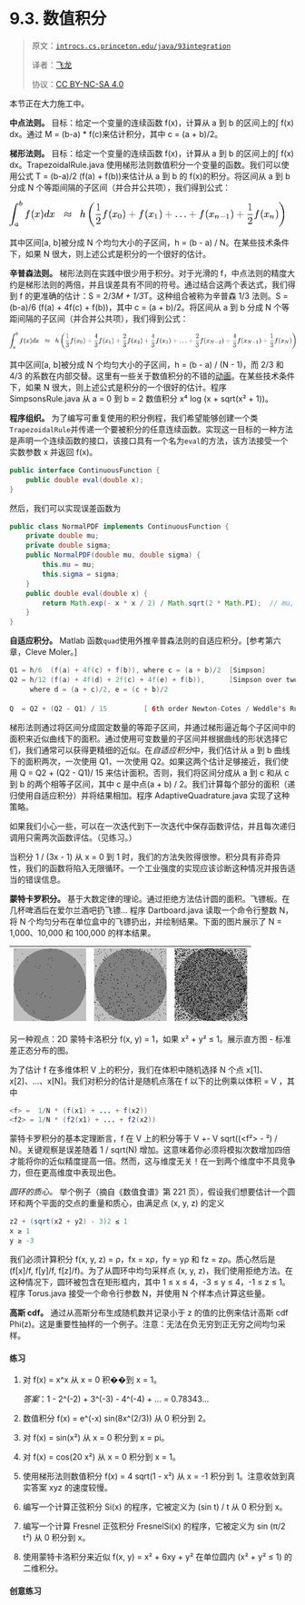 # 9.3\. 数值积分

> 原文：[`introcs.cs.princeton.edu/java/93integration`](https://introcs.cs.princeton.edu/java/93integration)
> 
> 译者：[飞龙](https://github.com/wizardforcel)
> 
> 协议：[CC BY-NC-SA 4.0](https://creativecommons.org/licenses/by-nc-sa/4.0/)


本节正在大力施工中。

**中点法则。** 目标：给定一个变量的连续函数 f(x)，计算从 a 到 b 的区间上的∫ f(x) dx。通过 M = (b-a) * f(c)来估计积分，其中 c = (a + b)/2。

**梯形法则。** 目标：给定一个变量的连续函数 f(x)，计算从 a 到 b 的区间上的∫ f(x) dx。TrapezoidalRule.java 使用梯形法则数值积分一个变量的函数。我们可以使用公式 T = (b-a)/2 (f(a) + f(b))来估计从 a 到 b 的 f(x)的积分。将区间从 a 到 b 分成 N 个等距间隔的子区间（并合并公共项），我们得到公式：

![梯形法则](img/1c6be0ef112dd88d0717512203980305.png)

其中区间[a, b]被分成 N 个均匀大小的子区间，h = (b - a) / N。在某些技术条件下，如果 N 很大，则上述公式是积分的一个很好的估计。

**辛普森法则。** 梯形法则在实践中很少用于积分。对于光滑的 f，中点法则的精度大约是梯形法则的两倍，并且误差具有不同的符号。通过结合这两个表达式，我们得到 f 的更准确的估计：S = 2/3*M + 1/3*T。这种组合被称为辛普森 1/3 法则。S = (b-a)/6 (f(a) + 4f(c) + f(b))，其中 c = (a + b)/2。将区间从 a 到 b 分成 N 个等距间隔的子区间（并合并公共项），我们得到公式：

![辛普森 1/3 法则](img/c84638e04ce5452df5a21b32d701dc10.png)

其中区间[a, b]被分成 N 个均匀大小的子区间，h = (b - a) / (N - 1)，而 2/3 和 4/3 的系数在内部交替。这里有一些关于数值积分的不错的[动画](http://www.ecs.fullerton.edu/~mathews/a2001/Animations/Quadrature/)。在某些技术条件下，如果 N 很大，则上述公式是积分的一个很好的估计。程序 SimpsonsRule.java 从 a = 0 到 b = 2 数值积分 x⁴ log (x + sqrt(x² + 1))。

**程序组织。** 为了编写可重复使用的积分例程，我们希望能够创建一个类`TrapezoidalRule`并传递一个要被积分的任意连续函数。实现这一目标的一种方法是声明一个连续函数的接口，该接口具有一个名为`eval`的方法，该方法接受一个实数参数 x 并返回 f(x)。

```java
public interface ContinuousFunction {
    public double eval(double x);
}

```

然后，我们可以实现误差函数为

```java
public class NormalPDF implements ContinuousFunction {
    private double mu;
    private double sigma;
    public NormalPDF(double mu, double sigma) {
        this.mu = mu;
        this.sigma = sigma;
    }
    public double eval(double x) {
        return Math.exp(- x * x / 2) / Math.sqrt(2 * Math.PI);  // mu, sigma
    }
}

```

**自适应积分。** Matlab 函数`quad`使用外推辛普森法则的自适应积分。[参考第六章，Cleve Moler。]

```java
Q1 = h/6  (f(a) + 4f(c) + f(b)), where c = (a + b)/2  [Simpson]
Q2 = h/12 (f(a) + 4f(d) + 2f(c) + 4f(e) + f(b)),      [Simpson over two subintervals]
     where d = (a + c)/2, e = (c + b)/2

Q  = Q2 + (Q2 - Q1) / 15         [ 6th order Newton-Cotes / Weddle's Rule]

```

梯形法则通过将区间分成固定数量的等距子区间，并通过梯形逼近每个子区间中的面积来近似曲线下的面积。通过使用可变数量的子区间并根据曲线的形状选择它们，我们通常可以获得更精细的近似。在*自适应积分*中，我们估计从 a 到 b 曲线下的面积两次，一次使用 Q1，一次使用 Q2。如果这两个估计足够接近，我们使用 Q = Q2 + (Q2 - Q1)/ 15 来估计面积。否则，我们将区间分成从 a 到 c 和从 c 到 b 的两个相等子区间，其中 c 是中点(a + b) / 2。我们计算每个部分的面积（递归使用自适应积分）并将结果相加。程序 AdaptiveQuadrature.java 实现了这种策略。

如果我们小心一些，可以在一次迭代到下一次迭代中保存函数评估，并且每次递归调用只需两次函数评估。（见练习。）

当积分 1 / (3x - 1) 从 x = 0 到 1 时，我们的方法失败得很惨。积分具有非奇异性，我们的函数将陷入无限循环。一个工业强度的实现应该诊断这种情况并报告适当的错误信息。

**蒙特卡罗积分。** 基于大数定律的理论。通过拒绝方法估计圆的面积。飞镖板。在几杯啤酒后在爱尔兰酒吧扔飞镖... 程序 Dartboard.java 读取一个命令行整数 N，将 N 个均匀分布在单位盒中的飞镖扔出，并绘制结果。下面的图片展示了 N = 1,000、10,000 和 100,000 的样本结果。

| ![蒙特卡罗积分](img/ccb7e54882b182a15db70ade2c0acad4.png) | ![蒙特卡罗积分](img/c0a8d498be085823dc397129f080f1c5.png) | ![蒙特卡罗积分](img/8d3426c7edc481555faa20c43c842118.png) |
| --- | --- | --- |

另一种观点：2D 蒙特卡洛积分 f(x, y) = 1，如果 x² + y² ≤ 1。展示直方图 - 标准差正态分布的图。

为了估计 f 在多维体积 V 上的积分，我们在体积中随机选择 N 个点 x[1]、x[2]、...、x[N]。我们对积分的估计是随机点落在 f 以下的比例乘以体积 = V <f>，其中

```java
<f> =  1/N * (f(x1) + ... + f(x2))
<f2> = 1/N * (f2(x1) + ... + f2(x2))

```

蒙特卡罗积分的基本定理断言，f 在 V 上的积分等于 V <f> +- V sqrt((<f²> - <f>²) / N)。关键观察是误差随着 1 / sqrt(N) 增加。这意味着你必须将模拟次数增加四倍才能将你的近似精度提高一倍。然而，这与维度无关！在一到两个维度中不具竞争力，但在更高维度中表现出色。

*圆环的质心。* 举个例子（摘自《数值食谱》第 221 页），假设我们想要估计一个圆环和两个平面的交点的重量和质心，由满足点 (x, y, z) 的定义

```java
z2 + (sqrt(x2 + y2) - 3)2 ≤ 1
x ≥ 1
y ≥ -3

```

我们必须计算积分 f(x, y, z) = ρ，fx = xρ，fy = yρ 和 fz = zρ。质心然后是 (f[x]/f, f[y]/f, f[z]/f)。为了从圆环中均匀采样点 (x, y, z)，我们使用拒绝方法。在这种情况下，圆环被包含在矩形框内，其中 1 ≤ x ≤ 4，-3 ≤ y ≤ 4，-1 ≤ z ≤ 1。程序 Torus.java 接受一个命令行参数 N，并使用 N 个样本点计算这些量。

**高斯 cdf。** 通过从高斯分布生成随机数并记录小于 z 的值的比例来估计高斯 cdf Phi(z)。这是重要性抽样的一个例子。注意：无法在负无穷到正无穷之间均匀采样。

#### 练习

1.  对 f(x) = x^x 从 x = 0 积��到 x = 1。

    *答案*：1 - 2^(-2) + 3^(-3) - 4^(-4) + ... = 0.78343...

1.  数值积分 f(x) = e^(-x) sin(8x^(2/3)) 从 0 积分到 2。

1.  对 f(x) = sin(x²) 从 x = 0 积分到 x = pi。

1.  对 f(x) = cos(20 x²) 从 x = 0 积分到 x = 1。

1.  使用梯形法则数值积分 f(x) = 4 sqrt(1 - x²) 从 x = -1 积分到 1。注意收敛到真实答案 xyz 的速度较慢。

1.  编写一个计算正弦积分 Si(x) 的程序，它被定义为 (sin t) / t 从 0 积分到 x。

1.  编写一个计算 Fresnel 正弦积分 FresnelSi(x) 的程序，它被定义为 sin (π/2 t²) 从 0 积分到 x。

1.  使用蒙特卡洛积分来近似 f(x, y) = x² + 6xy + y² 在单位圆内 (x² + y² ≤ 1) 的二维积分。

#### 创意练习
